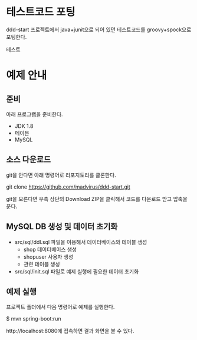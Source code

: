 # 테스트코드 포팅

ddd-start 프로젝트에서 java+junit으로 되어 있던 테스트코드를 groovy+spock으로 포팅한다.

테스트 

# 예제 안내

## 준비
아래 프로그램을 준비한다.
* JDK 1.8
* 메이븐
* MySQL

## 소스 다운로드
git을 안다면 아래 명령어로 리포지토리를 클론한다.

git clone https://github.com/madvirus/ddd-start.git

git을 모른다면 우측 상단의 Download ZIP을 클릭해서 코드를 다운로드 받고 압축을 푼다.

## MySQL DB 생성 및 데이터 초기화

* src/sql/ddl.sql 파일을 이용해서 데이터베이스와 테이블 생성
  * shop 데이터베이스 생성
  * shopuser 사용자 생성
  * 관련 테이블 생성
* src/sql/init.sql 파일로 예제 실행에 필요한 데이터 초기화

## 예제 실행

프로젝트 폴더에서 다음 명령어로 예제를 실행한다.

$ mvn spring-boot:run

http://localhost:8080에 접속하면 결과 화면을 볼 수 있다.
